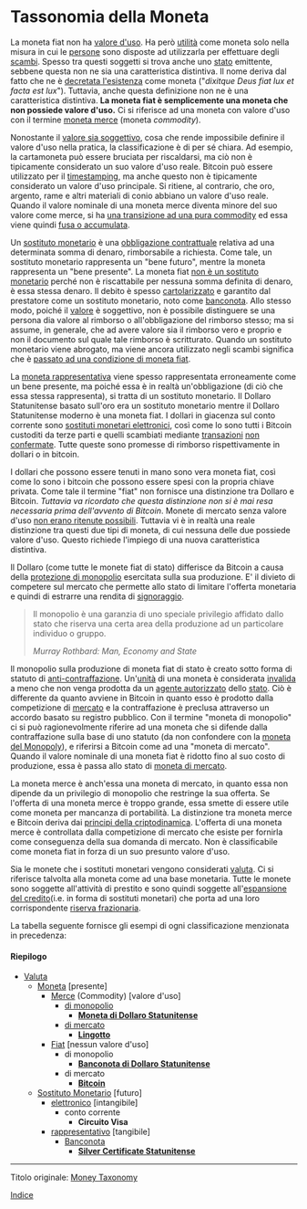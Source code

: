 # Tassonomia della Moneta



La moneta fiat non ha [valore d'uso](https://en.wikipedia.org/wiki/Use_value). Ha però [utilità](ch101-glossary.md#utilità) come moneta solo nella misura in cui le [persone](ch101-glossary.md#persona) sono disposte ad utilizzarla per effettuare degli [scambi](ch101-glossary.md#scambio). Spesso tra questi soggetti si trova anche uno [stato](ch101-glossary.md#stato) emittente, sebbene questa non ne sia una caratteristica distintiva. Il nome deriva dal fatto che ne è [decretata l'esistenza](https://en.wikipedia.org/wiki/Let_there_be_light#Origin_and_etymology) come moneta ("_dixitque Deus fiat lux et facta est lux_"). Tuttavia, anche questa definizione non ne è una caratteristica distintiva. **La moneta fiat è semplicemente una moneta che non possiede valore d'uso.** Ci si riferisce ad una moneta con valore d'uso con il termine [moneta merce](https://it.wikipedia.org/wiki/Moneta_merce) (moneta _commodity_).

Nonostante il [valore sia soggettivo](https://en.wikipedia.org/wiki/Subjective_theory_of_value), cosa che rende impossibile definire il valore d'uso nella pratica, la classificazione è di per sé chiara. Ad esempio, la cartamoneta può essere bruciata per riscaldarsi, ma ciò non è tipicamente considerato un suo valore d'uso reale. Bitcoin può essere utilizzato per il [timestamping](https://en.wikipedia.org/wiki/Trusted_timestamping), ma anche questo non è tipicamente considerato un valore d'uso principale. Si ritiene, al contrario, che oro, argento, rame e altri materiali di conio abbiano un valore d'uso reale. Quando il valore nominale di una moneta merce diventa minore del suo valore come merce, si ha [una transizione ad una pura commodity](https://it.wikipedia.org/wiki/Bol%C3%ADvar_venezuelano#Bolivar_fuerte) ed essa viene quindi [fusa o accumulata](https://it.wikipedia.org/wiki/Legge_di_Gresham).

Un [sostituto monetario](https://wiki.mises.org/wiki/Money_substitutes) è una [obbligazione contrattuale](https://financial-dictionary.thefreedictionary.com/Contractual+Claim) relativa ad una determinata somma di denaro, rimborsabile a richiesta. Come tale, un sostituto monetario rappresenta un "bene futuro", mentre la moneta rappresenta un "bene presente". La moneta fiat [non è un sostituto monetario](ch047-debt-loop-fallacy.md) perché non è riscattabile per nessuna somma definita di denaro, è essa stessa denaro. Il debito è spesso [cartolarizzato](https://it.wikipedia.org/wiki/Cartolarizzazione) e garantito dal prestatore come un sostituto monetario, noto come [banconota](https://it.wikipedia.org/wiki/Banconota). Allo stesso modo, poiché il [valore](ch101-glossary.md#valore) è soggettivo, non è possibile  distinguere se una persona dia valore al rimborso o all'obbligazione del rimborso stesso; ma si assume, in generale, che ad avere valore sia il rimborso vero e proprio e non il documento sul quale tale rimborso è scritturato. Quando un sostituto monetario viene abrogato, ma viene ancora utilizzato negli scambi significa che è [passato ad una condizione di moneta fiat](https://en.wikipedia.org/wiki/Gold_certificate).

La [moneta rappresentativa](https://en.wikipedia.org/wiki/Representative_money) viene spesso rappresentata erroneamente come un bene presente, ma poiché essa è in realtà un'obbligazione (di ciò che essa stessa rappresenta), si tratta di un sostituto monetario. Il Dollaro Statunitense basato sull'oro era un sostituto monetario mentre il Dollaro Statunitense moderno è una moneta fiat. I dollari in giacenza sul conto corrente sono [sostituti monetari elettronici](https://www.investopedia.com/terms/e/electronic-money.asp), così come lo sono tutti i Bitcoin custoditi da terze parti e quelli scambiati mediante [transazioni](ch101-glossary.md#transazione) [non confermate](ch101-glossary.md#non-confermata). Tutte queste sono promesse di rimborso rispettivamente in dollari o in bitcoin.

I dollari che possono essere tenuti in mano sono vera moneta fiat, così come lo sono i bitcoin che possono essere spesi con la propria chiave privata. Come tale il termine "fiat" non fornisce una distinzione tra Dollaro e Bitcoin. *Tuttavia va ricordato che questa distinzione non si è mai resa necessaria prima dell'avvento di Bitcoin*. Monete di mercato senza valore d'uso [non erano ritenute possibili](ch074-regression-fallacy.md). Tuttavia vi è in realtà una reale distinzione tra questi due tipi di moneta, di cui nessuna delle due possiede valore d'uso. Questo richiede l'impiego di una nuova caratteristica distintiva.

Il Dollaro (come tutte le monete fiat di stato) differisce da Bitcoin a causa della [protezione di monopolio](https://mises.org/library/man-economy-and-state-power-and-market/html/pp/1054) esercitata sulla sua produzione. E' il divieto di competere sul mercato che permette allo stato di limitare l'offerta monetaria e quindi di estrarre una rendita di [signoraggio](https://it.wikipedia.org/wiki/Signoraggio).

> Il monopolio è una garanzia di uno speciale privilegio affidato dallo stato che riserva una certa area della produzione ad un particolare individuo o gruppo. 
>
> *Murray Rothbard: Man, Economy and State*

Il monopolio sulla produzione di moneta fiat di stato è creato sotto forma di statuto di [anti-contraffazione](https://en.wikipedia.org/wiki/Counterfeit_money). Un'[unità](ch101-glossary.md#unità) di una moneta è considerata [invalida](ch101-glossary.md#validità) a meno che non venga prodotta da un [agente autorizzato](https://www.moneyfactory.gov/) dello [stato](ch101-glossary.md#stato). Ciò è differente da quanto avviene in Bitcoin in quanto esso è prodotto dalla competizione di [mercato](ch101-glossary.md#mercato) e la contraffazione è preclusa attraverso un accordo basato su registro pubblico. Con il termine "moneta di monopolio" ci si può ragionevolmente riferire ad una moneta che si difende dalla contraffazione sulla base di uno statuto (da non confondere con la [moneta del Monopoly](https://monopoly.fandom.com/wiki/Monopoly_Money)), e riferirsi a Bitcoin come ad una "moneta di mercato". Quando il valore nominale di una moneta fiat è ridotto fino al suo costo di produzione, essa è passa allo stato di [moneta di mercato](https://it.wikipedia.org/wiki/Dollaro_zimbabwese).

La moneta merce è anch'essa una moneta di mercato, in quanto essa non dipende da un privilegio di monopolio che restringe la sua offerta. Se l'offerta di una moneta merce è troppo grande, essa smette di essere utile come moneta per mancanza di portabilità. La distinzione tra moneta merce e Bitcoin deriva dai [principi della criptodinamica](ch027-cryptodynamic-principles.md). L'offerta di una moneta merce è controllata dalla competizione di mercato che esiste per fornirla come conseguenza della sua domanda di mercato. Non è classificabile come moneta fiat in forza di un suo presunto valore d'uso.

Sia le monete che i sostituti monetari vengono considerati [valuta](https://it.wikipedia.org/wiki/Valuta). Ci si riferisce talvolta alla moneta come ad una base monetaria. Tutte le monete sono soggette all'attività di prestito e sono quindi soggette all'[espansione del credito](ch046-credit-expansion-fallacy.md)(i.e. in forma di sostituti monetari) che porta ad una loro corrispondente [riserva frazionaria](ch098-reserve-definition.md).

La tabella seguente fornisce gli esempi di ogni classificazione menzionata in precedenza: 

#### Riepilogo

* [Valuta](https://it.wikipedia.org/wiki/Valuta)
  * [Moneta](https://it.wikipedia.org/wiki/Denaro) [presente]
    * [Merce](https://it.wikipedia.org/wiki/Moneta_merce) (Commodity) [valore d'uso]
      * [di monopolio](https://mises.org/library/man-economy-and-state-power-and-market/html/pp/1054)
        * [**Moneta di Dollaro Statunitense**](https://it.wikipedia.org/wiki/Dollaro_(dollaro_statunitense))
      * [di mercato](https://it.wikipedia.org/wiki/Libero_mercato)
        * [**Lingotto**](https://it.wikipedia.org/wiki/Lingotto)
    * [Fiat](https://it.wikipedia.org/wiki/Moneta_legale) [nessun valore d'uso]
      * di monopolio
        * [**Banconota di Dollaro Statunitense**](https://it.wikipedia.org/wiki/Banconota_da_1_dollaro_(Stati_Uniti_d%27America)) 
      * di mercato
        * [**Bitcoin**](https://bitcoin.org/bitcoin.pdf)
  * [Sostituto Monetario](https://wiki.mises.org/wiki/Money_substitutes) [futuro]
    * [elettronico](https://www.investopedia.com/terms/e/electronic-money.asp) [intangibile]
      * conto corrente
        * **Circuito Visa**   
    * [rappresentativo](https://en.wikipedia.org/wiki/Representative_money) [tangibile]
      * [Banconota](https://it.wikipedia.org/wiki/Banconota) 
        * [**Silver Certificate Statunitense**](https://en.wikipedia.org/wiki/Silver_certificate_(United_States))


------

Titolo originale: [Money Taxonomy](https://github.com/libbitcoin/libbitcoin-system/wiki/Money-Taxonomy)

[Indice](/README.md)


